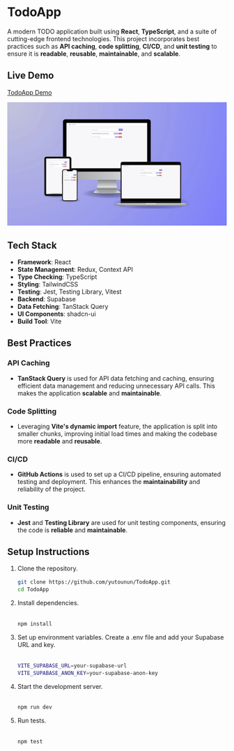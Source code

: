 # TodoApp

A modern TODO application built using **React**, **TypeScript**, and a suite of cutting-edge frontend technologies. This project incorporates best practices such as **API caching**, **code splitting**, **CI/CD**, and **unit testing** to ensure it is **readable**, **reusable**, **maintainable**, and **scalable**.

## Live Demo

[TodoApp Demo](https://todo-app-smoky-tau-48.vercel.app)

![TodoApp Demo](/public/todoapp.webp)

## Tech Stack

- **Framework**: React
- **State Management**: Redux, Context API
- **Type Checking**: TypeScript
- **Styling**: TailwindCSS
- **Testing**: Jest, Testing Library, Vitest
- **Backend**: Supabase
- **Data Fetching**: TanStack Query
- **UI Components**: shadcn-ui
- **Build Tool**: Vite

## Best Practices

### API Caching

- **TanStack Query** is used for API data fetching and caching, ensuring efficient data management and reducing unnecessary API calls. This makes the application **scalable** and **maintainable**.

### Code Splitting

- Leveraging **Vite's dynamic import** feature, the application is split into smaller chunks, improving initial load times and making the codebase more **readable** and **reusable**.

### CI/CD

- **GitHub Actions** is used to set up a CI/CD pipeline, ensuring automated testing and deployment. This enhances the **maintainability** and reliability of the project.

### Unit Testing

- **Jest** and **Testing Library** are used for unit testing components, ensuring the code is **reliable** and **maintainable**.

## Setup Instructions

1. Clone the repository.

   ```bash
   git clone https://github.com/yutounun/TodoApp.git
   cd TodoApp

   ```

2. Install dependencies.

   ```bash

   npm install

   ```

3. Set up environment variables. Create a .env file and add your Supabase URL and key.

   ```bash

   VITE_SUPABASE_URL=your-supabase-url
   VITE_SUPABASE_ANON_KEY=your-supabase-anon-key

   ```

4. Start the development server.

   ```bash

   npm run dev

   ```

5. Run tests.

   ```bash

   npm test

   ```
